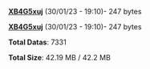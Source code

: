 [**XB4G5xuj**](/data/XB4G5xuj.txt) (30/01/23 - 19:10)- 247 bytes

[**XB4G5xuj**](/data/XB4G5xuj.txt) (30/01/23 - 19:10)- 247 bytes

**Total Datas**: 7331

**Total Size**: 42.19 MB / 42.2 MB